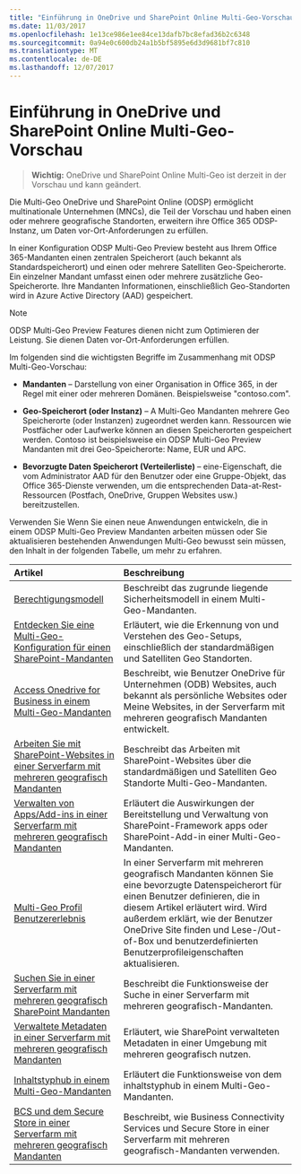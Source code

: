 ```yaml
---
title: "Einführung in OneDrive und SharePoint Online Multi-Geo-Vorschau"
ms.date: 11/03/2017
ms.openlocfilehash: 1e13ce986e1ee84ce13dafb7bc8efad36b2c6348
ms.sourcegitcommit: 0a94e0c600db24a1b5bf5895e6d3d9681bf7c810
ms.translationtype: MT
ms.contentlocale: de-DE
ms.lasthandoff: 12/07/2017
---
```

# <a name="introduction-to-onedrive-and-sharepoint-online-multi-geo-preview"></a>Einführung in OneDrive und SharePoint Online Multi-Geo-Vorschau

> **Wichtig:** OneDrive und SharePoint Online Multi-Geo ist derzeit in der Vorschau und kann geändert.

Die Multi-Geo OneDrive und SharePoint Online (ODSP) ermöglicht multinationale Unternehmen (MNCs), die Teil der Vorschau und haben einen oder mehrere geografische Standorten, erweitern ihre Office 365 ODSP-Instanz, um Daten vor-Ort-Anforderungen zu erfüllen.

In einer Konfiguration ODSP Multi-Geo Preview besteht aus Ihrem Office 365-Mandanten einen zentralen Speicherort (auch bekannt als Standardspeicherort) und einen oder mehrere Satelliten Geo-Speicherorte. Ein einzelner Mandant umfasst einen oder mehrere zusätzliche Geo-Speicherorte. Ihre Mandanten Informationen, einschließlich Geo-Standorten wird in Azure Active Directory (AAD) gespeichert.

> [!NOTE] 
> ODSP Multi-Geo Preview Features dienen nicht zum Optimieren der Leistung. Sie dienen Daten vor-Ort-Anforderungen erfüllen.

Im folgenden sind die wichtigsten Begriffe im Zusammenhang mit ODSP Multi-Geo-Vorschau:

- **Mandanten** – Darstellung von einer Organisation in Office 365, in der Regel mit einer oder mehreren Domänen. Beispielsweise "contoso.com".

- **Geo-Speicherort (oder Instanz)** – A Multi-Geo Mandanten mehrere Geo Speicherorte (oder Instanzen) zugeordnet werden kann. Ressourcen wie Postfächer oder Laufwerke können an diesen Speicherorten gespeichert werden. Contoso ist beispielsweise ein ODSP Multi-Geo Preview Mandanten mit drei Geo-Speicherorte: Name, EUR und APC.

- **Bevorzugte Daten Speicherort (Verteilerliste)** – eine-Eigenschaft, die vom Administrator AAD für den Benutzer oder eine Gruppe-Objekt, das Office 365-Dienste verwenden, um die entsprechenden Data-at-Rest-Ressourcen (Postfach, OneDrive, Gruppen Websites usw.) bereitzustellen.

Verwenden Sie Wenn Sie einen neue Anwendungen entwickeln, die in einem ODSP Multi-Geo Preview Mandanten arbeiten müssen oder Sie aktualisieren bestehenden Anwendungen Multi-Geo bewusst sein müssen, den Inhalt in der folgenden Tabelle, um mehr zu erfahren. 

|**Artikel**|**Beschreibung**|
|:-----|:-----|
|[Berechtigungsmodell](multigeo-permissions.md)|Beschreibt das zugrunde liegende Sicherheitsmodell in einem Multi-Geo-Mandanten.|
|[Entdecken Sie eine Multi-Geo-Konfiguration für einen SharePoint-Mandanten](multigeo-discovery.md)|Erläutert, wie die Erkennung von und Verstehen des Geo-Setups, einschließlich der standardmäßigen und Satelliten Geo Standorten.|
|[Access Onedrive for Business in einem Multi-Geo-Mandanten](multigeo-onedrive.md)|Beschreibt, wie Benutzer OneDrive für Unternehmen (ODB) Websites, auch bekannt als persönliche Websites oder Meine Websites, in der Serverfarm mit mehreren geografisch Mandanten entwickelt.|
|[Arbeiten Sie mit SharePoint-Websites in einer Serverfarm mit mehreren geografisch Mandanten](multigeo-sites.md)|Beschreibt das Arbeiten mit SharePoint-Websites über die standardmäßigen und Satelliten Geo Standorte Multi-Geo-Mandanten.|
|[Verwalten von Apps/Add-ins in einer Serverfarm mit mehreren geografisch Mandanten](multigeo-apps.md)|Erläutert die Auswirkungen der Bereitstellung und Verwaltung von SharePoint-Framework apps oder SharePoint-Add-in einer Multi-Geo-Mandanten.|
|[Multi-Geo Profil Benutzererlebnis](multigeo-userprofileexperience.md)|In einer Serverfarm mit mehreren geografisch Mandanten können Sie eine bevorzugte Datenspeicherort für einen Benutzer definieren, die in diesem Artikel erläutert wird. Wird außerdem erklärt, wie der Benutzer OneDrive Site finden und Lese-/Out-of-Box und benutzerdefinierten Benutzerprofileigenschaften aktualisieren.|
|[Suchen Sie in einer Serverfarm mit mehreren geografisch SharePoint Mandanten](multigeo-search.md)|Beschreibt die Funktionsweise der Suche in einer Serverfarm mit mehreren geografisch-Mandanten.|
|[Verwaltete Metadaten in einer Serverfarm mit mehreren geografisch Mandanten](multigeo-managedmetadata.md)|Erläutert, wie SharePoint verwalteten Metadaten in einer Umgebung mit mehreren geografisch nutzen.|
|[Inhaltstyphub in einem Multi-Geo-Mandanten](multigeo-contenttypehub.md)|Erläutert die Funktionsweise von dem inhaltstyphub in einem Multi-Geo-Mandanten.|
|[BCS und dem Secure Store in einer Serverfarm mit mehreren geografisch Mandanten](multigeo-bcsandsecurestore.md)|Beschreibt, wie Business Connectivity Services und Secure Store in einer Serverfarm mit mehreren geografisch-Mandanten verwenden.|




